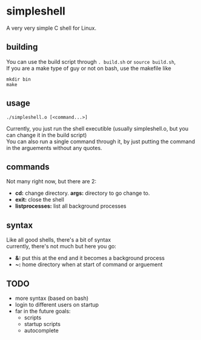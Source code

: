 # simpleshell
A very very simple C shell for Linux.  

## building
You can use the build script through `. build.sh` or `source build.sh`,  
If you are a make type of guy or not on bash, use the makefile like  
```
mkdir bin
make
```

## usage
```shell
./simpleshell.o [<command...>]
```
Currently, you just run the shell executible (usually simpleshell.o, but you can change it in the build script)  
You can also run a single command through it, by just putting the command in the arguements without any quotes.  

## commands
Not many right now, but there are 2:
- **cd:** change directory. **args:** directory to go change to.  
- **exit:** close the shell
- **listprocesses:** list all background processes  

## syntax
Like all good shells, there's a bit of syntax  
currently, there's not much but here you go:  
- **&:** put this at the end and it becomes a background process  
- **~:** home directory when at start of command or arguement  

## TODO
- more syntax (based on bash)  
- login to different users on startup  
- far in the future goals:  
	- scripts  
	- startup scripts  
	- autocomplete  
